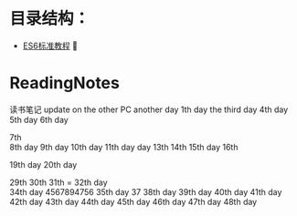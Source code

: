 
# 目录结构：
*   [ES6标准教程](https://sophieu.github.io/ReadingNotes/)
:pig: 
# ReadingNotes
读书笔记
update on the other PC
another day  1th day
the third day
4th day
5th day 
6th day 
 
7th  
8th day 
9th day 
10th day 
11th day 
 day 
13th 
14th 
15th day
16th 

19th day 
20th day 

29th 
30th 
31th =
32th day  
34th day  4567894756
35th day 
37
38th day 
39th day
40th day
41th day
42th day
43th day 44th day 45th day 46th day 47th day 48th day
